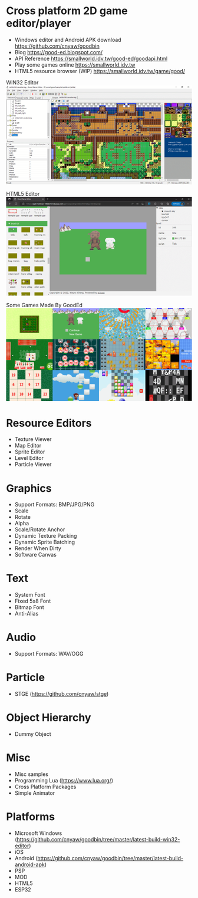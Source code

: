 # Cross platform 2D game editor/player

* Windows editor and Android APK download https://github.com/cnyaw/goodbin
* Blog https://good-ed.blogspot.com/
* API Reference https://smallworld.idv.tw/good-ed/goodapi.html
* Play some games online https://smallworld.idv.tw
* HTML5 resource browser (WIP) https://smallworld.idv.tw/game/good/

WIN32 Editor
![ed](gooded.png)

HTML5 Editor
![h5ed](h5gooded.png)

Some Games Made By GoodEd
![goodgames](goodgames.png)

# Resource Editors
* Texture Viewer
* Map Editor
* Sprite Editor
* Level Editor
* Particle Viewer

# Graphics
* Support Formats: BMP/JPG/PNG
* Scale
* Rotate
* Alpha
* Scale/Rotate Anchor
* Dynamic Texture Packing
* Dynamic Sprite Batching
* Render When Dirty
* Software Canvas

# Text
* System Font
* Fixed 5x8 Font
* Bitmap Font
* Anti-Alias

# Audio
* Support Formats: WAV/OGG

# Particle
* STGE (https://github.com/cnyaw/stge)

# Object Hierarchy
* Dummy Object

# Misc
* Misc samples
* Programming Lua (https://www.lua.org/)
* Cross Platform Packages
* Simple Animator

# Platforms
* Microsoft Windows (https://github.com/cnyaw/goodbin/tree/master/latest-build-win32-editor)
* iOS
* Android (https://github.com/cnyaw/goodbin/tree/master/latest-build-android-apk)
* PSP
* MOD
* HTML5
* ESP32
